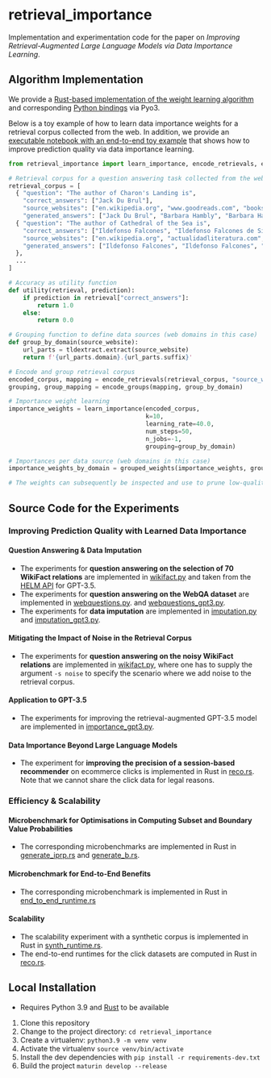 # retrieval_importance

Implementation and experimentation code for the paper on _Improving Retrieval-Augmented Large Language Models via Data Importance Learning_.

## Algorithm Implementation

We provide a [Rust-based implementation of the weight learning algorithm](https://github.com/amsterdata/retrieval_importance/blob/main/src/mle/mod.rs) and corresponding [Python bindings](https://github.com/amsterdata/retrieval_importance/blob/main/src/lib.rs) via Pyo3.

Below is a toy example of how to learn data importance weights for a retrieval corpus collected from the web. In addition, we provide an [executable notebook with an end-to-end toy example](https://github.com/amsterdata/retrieval_importance/blob/main/example-question-answering.ipynb) that shows how to improve prediction quality via data importance learning.

```python
from retrieval_importance import learn_importance, encode_retrievals, encode_groups, grouped_weights

# Retrieval corpus for a question answering task collected from the web
retrieval_corpus = [
  { "question": "The author of Charon's Landing is",
    "correct_answers": ["Jack Du Brul"],
    "source_websites": ["en.wikipedia.org", "www.goodreads.com", "books.google.com", ...],
    "generated_answers": ["Jack Du Brul", "Barbara Hambly", "Barbara Hambly", ...] },
  { "question": "The author of Cathedral of the Sea is",
    "correct_answers": ["Ildefonso Falcones", "Ildefonso Falcones de Sierra"],
    "source_websites": ["en.wikipedia.org", "actualidadliteratura.com", "www.goodreads.com", ...],
    "generated_answers": ["Ildefonso Falcones", "Ildefonso Falcones", "J. K. Rowling", ...]
  },
  ...
]

# Accuracy as utility function
def utility(retrieval, prediction):
    if prediction in retrieval["correct_answers"]:
        return 1.0
    else:
        return 0.0

# Grouping function to define data sources (web domains in this case)
def group_by_domain(source_website):    
    url_parts = tldextract.extract(source_website)
    return f'{url_parts.domain}.{url_parts.suffix}'

# Encode and group retrieval corpus
encoded_corpus, mapping = encode_retrievals(retrieval_corpus, "source_websites", "generated_answers", utility)
grouping, group_mapping = encode_groups(mapping, group_by_domain)

# Importance weight learning
importance_weights = learn_importance(encoded_corpus,
                                      k=10,
                                      learning_rate=40.0,
                                      num_steps=50,
                                      n_jobs=-1,
                                      grouping=group_by_domain)

# Importances per data source (web domains in this case)
importance_weights_by_domain = grouped_weights(importance_weights, group_by_domain, group_mapping)

# The weights can subsequently be inspected and use to prune low-quality data sources from the retrieval corpus
```


## Source Code for the Experiments

### Improving Prediction Quality with Learned Data Importance

#### Question Answering & Data Imputation
 * The experiments for **question answering on the selection of 70 WikiFact relations** are implemented in [wikifact.py](wikifact.py) and taken from the [HELM API](https://crfm-helm.readthedocs.io/en/latest/scenarios/#helm.benchmark.scenarios.wikifact_scenario) for GPT-3.5. 
 * The experiments for **question answering on the WebQA dataset** are implemented in [webquestions.py](webquestions.py). and [webquestions_gpt3.py](webquestions_gpt3.py).
 * The experiments for **data imputation** are implemented in [imputation.py](imputation.py) and [imputation_gpt3.py](imputation_gpt3.py).

#### Mitigating the Impact of Noise in the Retrieval Corpus

 * The experiments for **question answering on the noisy WikiFact relations** are implemented in [wikifact.py](wikifact.py), where one has to supply the argument  ``-s noise`` to specify the scenario where we add noise to the retrieval corpus.

#### Application to GPT-3.5

 * The experiments for improving the retrieval-augmented GPT-3.5 model are implemented in [importance_gpt3.py](wimportance_gpt3.py).

#### Data Importance Beyond Large Language Models

 * The experiment for **improving the precision of a session-based recommender** on ecommerce clicks is implemented in Rust in [reco.rs](src/bin/reco.rs). Note that we cannot share the click data for legal reasons.

### Efficiency & Scalability 

#### Microbenchmark for Optimisations in Computing Subset and Boundary Value Probabilities

 * The corresponding microbenchmarks are implemented in Rust in [generate_iprp.rs](benches/generate_iprp.rs) and [generate_b.rs](benches/generate_b.rs).

#### Microbenchmark for End-to-End Benefits
 * The corresponding microbenchmark is implemented in Rust in [end_to_end_runtime.rs](src/bin/end_to_end_runtime.rs) 

#### Scalability

 * The scalability experiment with a synthetic corpus is implemented in Rust in [synth_runtime.rs](src/bin/synth_runtime.rs).
 * The end-to-end runtimes for the click datasets are computed in Rust in [reco.rs](src/bin/reco.rs).

## Local Installation

 * Requires Python 3.9 and [Rust](https://www.rust-lang.org/tools/install) to be available
 
 1. Clone this repository
 1. Change to the project directory: `cd retrieval_importance`
 1. Create a virtualenv: `python3.9 -m venv venv`
 1. Activate the virtualenv `source venv/bin/activate`
 1. Install the dev dependencies with `pip install -r requirements-dev.txt`
 1. Build the project `maturin develop --release`
